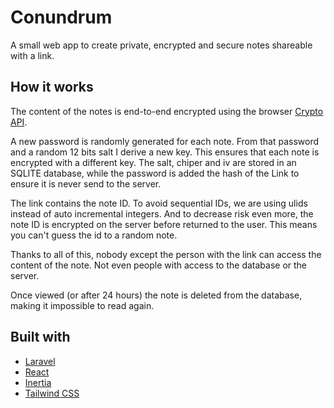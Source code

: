 # Conundrum

A small web app to create private, encrypted and secure notes shareable with a link.

## How it works

The content of the notes is end-to-end encrypted using the browser [Crypto API](https://developer.mozilla.org/en-US/docs/Web/API/Crypto).

A new password is randomly generated for each note. From that password and a random 12 bits salt I derive a new key. This ensures that each note is encrypted with a different key.
The salt, chiper and iv are stored in an SQLITE database, while the password is added the hash of the Link to ensure it is never send to the server.

The link contains the note ID. To avoid sequential IDs, we are using ulids instead of auto incremental integers. And to decrease risk even more, the note ID is encrypted on the server before returned to the user. This means you can't guess the id to a random note.

Thanks to all of this, nobody except the person with the link can access the content of the note. Not even people with access to the database or the server.

Once viewed (or after 24 hours) the note is deleted from the database, making it impossible to read again.

## Built with
- [Laravel](https://laravel.com)
- [React](https://react.dev)
- [Inertia](https://inertiajs.com)
- [Tailwind CSS](https://tailwindcss.com)
